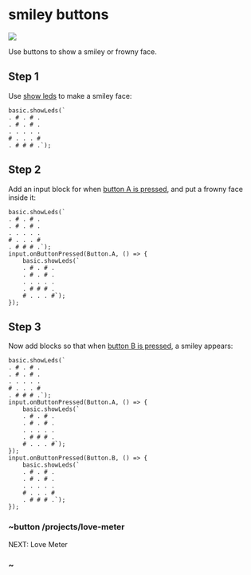 # smiley buttons

![](/static/mb/projects/a2-buttons.png)

Use buttons to show a smiley or frowny face. 

## Step 1

Use [show leds](/reference/basic/show-leds) to make a smiley face:

```blocks
basic.showLeds(`
. # . # .
. # . # .
. . . . .
# . . . #
. # # # .`);
```

## Step 2

Add an input block for when [button A is pressed](/reference/input/button-is-pressed), and put a
frowny face inside it:

```blocks
basic.showLeds(`
. # . # .
. # . # .
. . . . .
# . . . #
. # # # .`);
input.onButtonPressed(Button.A, () => { 
    basic.showLeds(`
    . # . # .
    . # . # .
    . . . . .
    . # # # .
    # . . . #`);
});
```

## Step 3

Now add blocks so that when [button B is pressed](/reference/input/button-is-pressed), a smiley appears:

```blocks
basic.showLeds(`
. # . # .
. # . # .
. . . . .
# . . . #
. # # # .`);
input.onButtonPressed(Button.A, () => { 
    basic.showLeds(`
    . # . # .
    . # . # .
    . . . . .
    . # # # .
    # . . . #`);
});
input.onButtonPressed(Button.B, () => { 
    basic.showLeds(`
    . # . # .
    . # . # .
    . . . . .
    # . . . #
    . # # # .`);
});
```

### ~button /projects/love-meter
NEXT: Love Meter
### ~